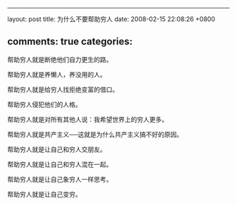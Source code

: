 
---
layout: post
title: 为什么不要帮助穷人
date: 2008-02-15 22:08:26 +0800

comments: true
categories: 
---

帮助穷人就是断绝他们自力更生的路。

帮助穷人就是养懒人，养没用的人。

帮助穷人就是给穷人找拒绝变富的借口。

帮助穷人侵犯他们的人格。

帮助穷人就是对所有其他人说：我希望世界上的穷人更多。

帮助穷人就是共产主义──这就是为什么共产主义搞不好的原因。

帮助穷人就是让自己和穷人交朋友。

帮助穷人就是让自己和穷人混在一起。

帮助穷人就是让自己象穷人一样思考。

帮助穷人就是让自己变穷。
